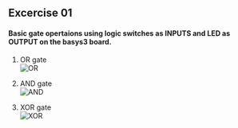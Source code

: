 ## Excercise 01 

#### Basic gate opertaions using logic switches as INPUTS and LED as OUTPUT on the basys3 board.

1. OR gate<br>
   ![OR](https://projectiot123.com/wp-content/uploads/2019/05/OR-GATE.jpg)
  
2. AND gate<br>
  ![AND](https://projectiot123.com/wp-content/uploads/2019/05/AND-GATE.jpg)

3. XOR gate<br>
  ![XOR](https://www.maximintegrated.com/content/dam/images/glossary/xor-gate-symbol.jpg)
